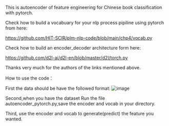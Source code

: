 
This is autoencoder of feature engineering for Chinese book classification with pytorch.

Check how to build a vocabuary for your nlp process pipiline using pytorch from here:

https://github.com/HIT-SCIR/plm-nlp-code/blob/main/chp4/vocab.py


Check how to build an encoder_decoder architecture form here:

https://github.com/d2l-ai/d2l-en/blob/master/d2l/torch.py

Thanks very much for the authors of the links mentioned above.

How to use the code：

First the data should be have the followed format:
![image](https://user-images.githubusercontent.com/31196373/155123827-9a55a3c8-2893-4123-84ce-3b2190d15ccc.png)


Second,when you have the dataset Run the file autoencoder_pytorch.py,save the encoder and vocab in your directory.


Third, use the encoder and vocab to generate(predict) the feature you wanted.

